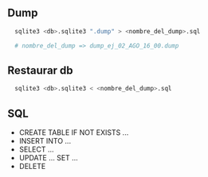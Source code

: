 ## Dump

```bash
  sqlite3 <db>.sqlite3 ".dump" > <nombre_del_dump>.sql 

  # nombre_del_dump => dump_ej_02_AGO_16_00.dump
```

## Restaurar db

```bash
  sqlite3 <db>.sqlite3 < <nombre_del_dump>.sql
```

## SQL

- CREATE TABLE IF NOT EXISTS ... 
- INSERT INTO <tabla> ...
- SELECT ...
- UPDATE ... SET ...
- DELETE